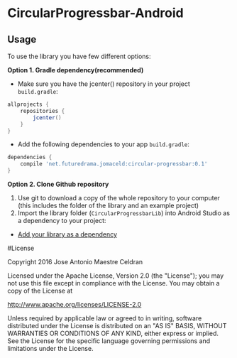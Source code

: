 # CircularProgressbar-Android

Usage
-----

To use the library you have few different options:

**Option 1. Gradle dependency(recommended)** 

  - Make sure you have the jcenter() repository in your project  `build.gradle`:
 
```gradle
allprojects {
	repositories {
		jcenter()
	}
}
```
  - Add the following dependencies to your app `build.gradle`:
 
```gradle
dependencies {
	compile 'net.futuredrama.jomaceld:circular-progressbar:0.1'
}
```

**Option 2. Clone Github repository**
  1. Use git to download a copy of the whole repository to your computer (this includes the folder of the library and an example project)
  2. Import the library folder (`CircularProgressbarLib`) into Android Studio as a dependency to your project: 
   - [Add your library as a dependency](https://developer.android.com/studio/projects/android-library.html#AddDependency)

#License

Copyright 2016 Jose Antonio Maestre Celdran

Licensed under the Apache License, Version 2.0 (the "License");
you may not use this file except in compliance with the License.
You may obtain a copy of the License at

http://www.apache.org/licenses/LICENSE-2.0

Unless required by applicable law or agreed to in writing, software
distributed under the License is distributed on an "AS IS" BASIS,
WITHOUT WARRANTIES OR CONDITIONS OF ANY KIND, either express or implied.
See the License for the specific language governing permissions and
limitations under the License.
